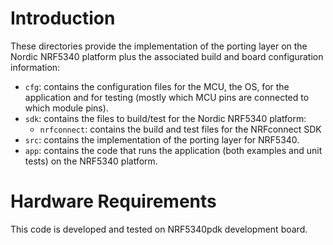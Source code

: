 # Introduction
These directories provide the implementation of the porting layer on the Nordic NRF5340 platform plus the associated build and board configuration information:

- `cfg`: contains the configuration files for the MCU, the OS, for the application and for testing (mostly which MCU pins are connected to which module pins).
- `sdk`: contains the files to build/test for the Nordic NRF5340 platform:
  - `nrfconnect`: contains the build and test files for the NRFconnect SDK
- `src`: contains the implementation of the porting layer for NRF5340.
- `app`: contains the code that runs the application (both examples and unit tests) on the NRF5340 platform.


# Hardware Requirements
This code is developed and tested on NRF5340pdk development board.

